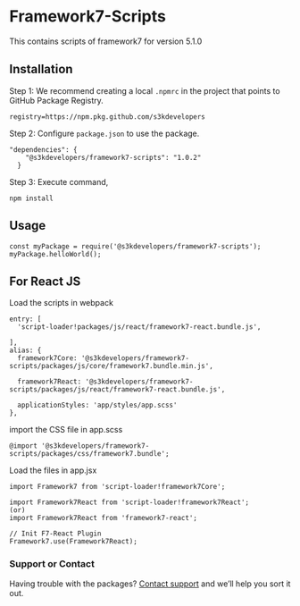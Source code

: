 # Framework7-Scripts

This contains scripts of framework7 for version 5.1.0

## Installation

Step 1:
We recommend creating a local `.npmrc` in the project that points to GitHub Package Registry.
```
registry=https://npm.pkg.github.com/s3kdevelopers
```

Step 2:
Configure `package.json` to use the package.
```
"dependencies": {
    "@s3kdevelopers/framework7-scripts": "1.0.2"
  }
```

Step 3:
Execute command,
```
npm install
```

## Usage

```
const myPackage = require('@s3kdevelopers/framework7-scripts');
myPackage.helloWorld();
```

## For React JS

Load the scripts in webpack
```
entry: [
  'script-loader!packages/js/react/framework7-react.bundle.js',

],
alias: {
  framework7Core: '@s3kdevelopers/framework7-scripts/packages/js/core/framework7.bundle.min.js',

  framework7React: '@s3kdevelopers/framework7-scripts/packages/js/react/framework7-react.bundle.js',

  applicationStyles: 'app/styles/app.scss'
},
```

import the CSS file in app.scss
```
@import '@s3kdevelopers/framework7-scripts/packages/css/framework7.bundle';
```

Load the files in app.jsx
```
import Framework7 from 'script-loader!framework7Core';

import Framework7React from 'script-loader!framework7React';
(or)
import Framework7React from 'framework7-react';

// Init F7-React Plugin
Framework7.use(Framework7React);
```

### Support or Contact

Having trouble with the packages? [Contact support](mailto:support@s3kdevelopers.com) and we’ll help you sort it out.
